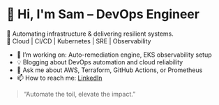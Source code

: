 # 👋 Hi, I'm Sam – DevOps Engineer

🔧 Automating infrastructure & delivering resilient systems.  
🚀 Cloud | CI/CD | Kubernetes | SRE | Observability

- 🔭 I’m working on: Auto-remediation engine, EKS observability setup
- 💡 Blogging about DevOps automation and cloud reliability
- 💬 Ask me about AWS, Terraform, GitHub Actions, or Prometheus
- 📫 How to reach me: [LinkedIn](https://www.linkedin.com/in/sayed-saif-manzoor/)

> “Automate the toil, elevate the impact.”

